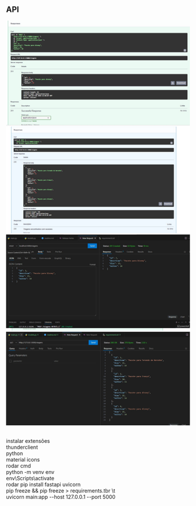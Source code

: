 ## API 

<img src="imagem_post.jpg">
<img src="imagem_get.jpg">
<img src="thunder_post.jpg">
<img src="thunder_get.jpg">




<br>instalar extensões
<br>thunderclient
<br>python
<br>material icons
<br>rodar cmd
<br>python -m venv env
<br>env\Scripts\activate
<br>rodar pip install fastapi uvicorn
<br>pip freeze && pip freeze > requirements.tbr \t
<br>uvicorn main:app --host 127.0.0.1 --port 5000

